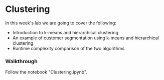 # Clustering

In this week's lab we are going to cover the following:
- Introduction to k-means and hierarchical clustering
- An example of customer segmentation using k-means and hierarchical clustering
- Runtime complexity comparison of the two algorithms

### Walkthrough
Follow the notebook "Clustering.ipynb".